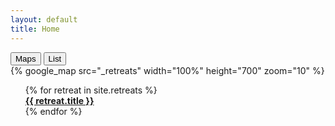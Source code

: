 ```yaml
---
layout: default
title: Home
---
```


<div class="tab">
  <button class="tablinks active" onclick="openTab(event, 'Maps')">Maps</button>
  <button class="tablinks" onclick="openTab(event, 'List')">List</button>
</div>

<div id="Maps" class="tabcontent active">
  {% google_map src="_retreats" width="100%" height="700" zoom="10" %}
</div>

<div id="List" class="tabcontent">
<ul style="list-style-type:none;">
  {% for retreat in site.retreats %}
  <li>
    <div class="card">
    <b>
    <a href="{{site.baseurl}} {{ retreat.url }}">
      {{ retreat.title }}
    </a>
    </b>
    </div>
  </li>
{% endfor %}
  </ul>
</div>

